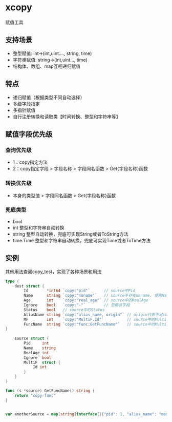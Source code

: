 # xcopy
赋值工具

## 支持场景
* 整型赋值: int->(int,uint...., string, time)
* 字符串赋值: string->(int,uint..., time)
* 结构体、数组、map互相递归赋值

## 特点
* 递归赋值（根据类型不同自动选择）
* 多级字段指定
* 多指针赋值
* 自行注册转换和读取类【时间转换、整型和字符串等】

## 赋值字段优先级
### 查询优先级
* 1：copy指定方法
* 2：copy指定字段 > 字段名称 > 字段同名函数 > Get{字段名称}函数

### 转换优先级
* 本身的类型值 > 字段同名函数 > Get{字段名称}函数

### 兜底类型
* bool
* int 整型和字符串自动转换
* string 整型自动转换，兜底可实现String或者ToString方法
* time.Time 整型和字符串自动转换，兜底可实现Time或者ToTime方法

## 实例
其他用法查阅copy_test，实现了各种场景和用法

```go
type (
    dest struct {
        Id        *int64 `copy:"pid"`      // source中Pid
        Name      string `copy:"noname"`   // source不存在noname, 使用Name
        Age       int    `copy:"real_age"` // source中的RealAge
        Ignore    bool   `copy:"-"`        // 忽略该字段
        Status    bool   // source中的Status
        AliasName string `copy:"alias_name, origin"` // origin代表不对copy中的值做转换
        MF        int    `copy:"MultiF.Id"`          // source中的MultiF下的Id字段
        FuncName  string `copy:"func:GetFuncName"`   // source中的MultiF下的GetFuncName方法，依旧支持origin，默认是转成驼峰
}
	
    source struct {
        Pid     int
        Name    string
        RealAge int
        Ignore  bool
        MultiF  struct {
            Id int
        }
    }
)

func (s *source) GetFuncName() string {
    return "copy-func"
}


var anotherSource = map[string]interface{}{"pid": 1, "alias_name": "med"}
```